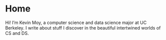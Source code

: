 # Home

Hi! I’m Kevin Moy, a computer science and data science major at UC Berkeley. I write about stuff I discover in the beautiful intertwined worlds of CS and DS.
